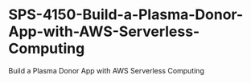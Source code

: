 # SPS-4150-Build-a-Plasma-Donor-App-with-AWS-Serverless-Computing
Build a Plasma Donor App with AWS Serverless Computing
